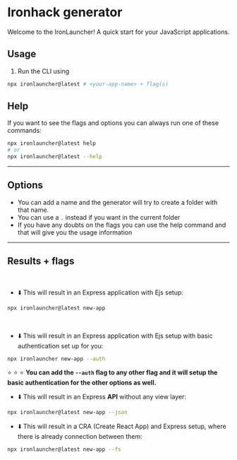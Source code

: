 # Ironhack generator

Welcome to the IronLauncher! A quick start for your JavaScript applications.

## Usage

1. Run the CLI using

```sh
npx ironlauncher@latest # <your-app-name> + flag(s)
```

## Help

If you want to see the flags and options you can always run one of these commands:

```sh
npx ironlauncher@latest help
# or
npx ironlauncher@latest --help
```

---

## Options

- You can add a name and the generator will try to create a folder with that name.
- You can use a `.` instead if you want in the current folder
- If you have any doubts on the flags you can use the help command and that will give you the usage information

---

## Results + flags

<br>

- :arrow_down: This will result in an Express application with Ejs setup:

```sh
npx ironlauncher@latest new-app
```

<br>

- :arrow_down: This will result in an Express application with Ejs setup with basic authentication set up for you:

```sh
npx ironlauncher new-app --auth
```

:star: :star: :star: **You can add the `--auth` flag to any other flag and it will setup the basic authentication for the other options as well.**

- :arrow_down: This will result in an Express **API** without any view layer:

```sh
npx ironlauncher@latest new-app --json
```

- :arrow_down: This will result in a CRA (Create React App) and Express setup, where there is already connection between them:

```sh
npx ironlauncher@latest new-app --fs
```

<br>
